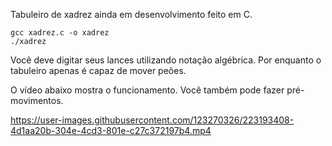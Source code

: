 Tabuleiro de xadrez ainda em desenvolvimento feito em C.

```
gcc xadrez.c -o xadrez
./xadrez
```

Você deve digitar seus lances utilizando notação algébrica.
Por enquanto o tabuleiro apenas é capaz de mover peões.

O vídeo abaixo mostra o funcionamento. Você também pode fazer pré-movimentos.

https://user-images.githubusercontent.com/123270326/223193408-4d1aa20b-304e-4cd3-801e-c27c372197b4.mp4
